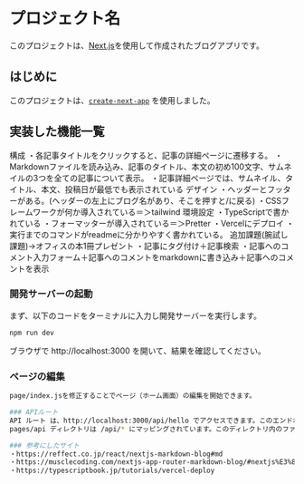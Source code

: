 # プロジェクト名

このプロジェクトは、[Next.js](https://nextjs.org/)を使用して作成されたブログアプリです。

## はじめに

このプロジェクトは、[`create-next-app`](https://github.com/vercel/next.js/tree/canary/packages/create-next-app) を使用しました。


## 実装した機能一覧
構成
・各記事タイトルをクリックすると、記事の詳細ページに遷移する。
・Markdownファイルを読み込み、記事のタイトル、本文の初め100文字、サムネイルの3つを全ての記事について表示。
・記事詳細ページでは、サムネイル、タイトル、本文、投稿日が最低でも表示されている
デザイン
・ヘッダーとフッターがある。(ヘッダーの左上にブログ名があり、そこを押すと/に戻る)
・CSSフレームワークが何か導入されている＝＞tailwind
環境設定
・TypeScriptで書かれている
・フォーマッターが導入されている＝＞Pretter
・Vercelにデプロイ
・実行までのコマンドがreadmeに分かりやすく書かれている。
追加課題(腕試し課題)→オフィスの本1冊プレゼント
・記事にタグ付け＋記事検索
・記事へのコメント入力フォーム＋記事へのコメントをmarkdownに書き込み＋記事へのコメントを表示


### 開発サーバーの起動

まず、以下のコードをターミナルに入力し開発サーバーを実行します。

`npm run dev`

ブラウザで http://localhost:3000 を開いて、結果を確認してください。

### ページの編集
```bash
page/index.jsを修正することでページ（ホーム画面）の編集を開始できます。

### APIルート
API ルート は、http://localhost:3000/api/hello でアクセスできます。このエンドポイントは ```bash pages/api/hello.js で編集できます。
pages/api ディレクトリは /api/* にマッピングされています。このディレクトリ内のファイルは、React ページではなく、API ルート として扱われます。

### 参考にしたサイト
・https://reffect.co.jp/react/nextjs-markdown-blog#md
・https://musclecoding.com/nextjs-app-router-markdown-blog/#nextjs%E3%83%97%E3%83%AD%E3%82%B8%E3%82%A7%E3%82%AF%E3%83%88%E3%81%AE%E3%82%BB%E3%83%83%E3%83%88%E3%82%A2%E3%83%83%E3%83%97
・https://typescriptbook.jp/tutorials/vercel-deploy
